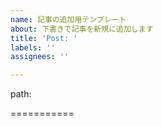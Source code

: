 ```yaml
---
name: 記事の追加用テンプレート
about: 下書きで記事を新規に追加します
title: 'Post: '
labels: ''
assignees: ''

---
```


path: 

===========
<!-- path: の後に新規に追加したい記事のパスを指定してください -->
<!-- 例: path: faq/101 -->
<!-- issue が close されたタイミングで Github Actions が動き、下書き状態で記事が作成されます -->
<!-- タイトルの Post: がトリガーになっています。ここは変更しないでください。後ろには自由に記載して構いません。
<!-- 間違えて作成した場合は、タイトルを変更してから issue を閉じてください -->
<!-- 複数行に対応しています -->